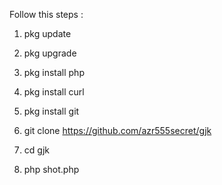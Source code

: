 Follow this steps :

1. pkg update

2. pkg upgrade

3. pkg install php

3. pkg install curl

4. pkg install git

5. git clone https://github.com/azr555secret/gjk

6. cd gjk

7. php shot.php
